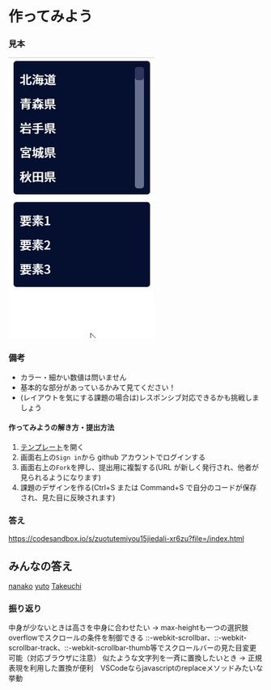 # 作ってみよう

### 見本

![practice15](./img/practice15.gif)

### 備考

- カラー・細かい数値は問いません
- 基本的な部分があっているかみて見てください！
- (レイアウトを気にする課題の場合は)レスポンシブ対応できるかも挑戦しましょう

#### 作ってみようの解き方・提出方法

1. [テンプレート](https://codesandbox.io/s/zuotutemiyou15-ik111?file=/index.html)を開く
2. 画面右上の`Sign in`から github アカウントでログインする
3. 画面右上の`Fork`を押し、提出用に複製する(URL が新しく発行され、他者が見られるようになります)
4. 課題のデザインを作る(Ctrl+S または Command+S で自分のコードが保存され、見た目に反映されます)

### 答え
https://codesandbox.io/s/zuotutemiyou15jiedali-xr6zu?file=/index.html

## みんなの答え
[nanako](https://codesandbox.io/s/zuotutemiyou15-forked-uwwzd?file=/style.css)
[yuto](https://codesandbox.io/s/zuotutemiyou15-forked-ioq82?file=/style.css)
[Takeuchi](https://codesandbox.io/s/zuotutemiyou15-forked-3jylf?file=/index.html)

### 振り返り
中身が少ないときは高さを中身に合わせたい -> max-heightも一つの選択肢
overflowでスクロールの条件を制御できる
::-webkit-scrollbar、::-webkit-scrollbar-track、::-webkit-scrollbar-thumb等でスクロールバーの見た目変更可能（対応ブラウザに注意）
似たような文字列を一斉に置換したいとき -> 正規表現を利用した置換が便利　VSCodeならjavascriptのreplaceメソッドみたいな挙動
